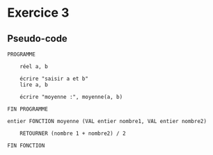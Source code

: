 # Exercice 3

## Pseudo-code

    PROGRAMME

        réel a, b

        écrire "saisir a et b"
        lire a, b

        écrire "moyenne :", moyenne(a, b)

    FIN PROGRAMME

    entier FONCTION moyenne (VAL entier nombre1, VAL entier nombre2)

        RETOURNER (nombre 1 + nombre2) / 2
        
    FIN FONCTION
